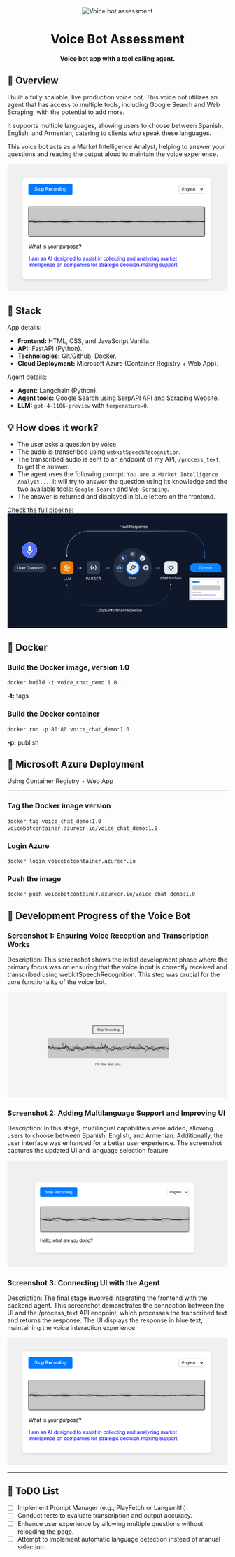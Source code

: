 <p align="center">
    <img width="100px" src="api/static/src/logo_voice.ico" align="center" alt="Voice bot assessment" />
    <h1 align="center">Voice Bot Assessment</h1>
    <p align="center"><b>Voice bot app with a tool calling agent.</b>
</p>

## 🙌 Overview

I built a fully scalable, live production voice bot. This voice bot utilizes an agent that has access to multiple tools, including Google Search and Web Scraping, with the potential to add more. 

It supports multiple languages, allowing users to choose between Spanish, English, and Armenian, catering to clients who speak these languages. 

This voice bot acts as a Market Intelligence Analyst, helping to answer your questions and reading the output aloud to maintain the voice experience.

![Screenshot demo](docs/demo_3.PNG)


## 🔧 Stack

App details:
- **Frontend:** HTML, CSS, and JavaScript Vanilla.
- **API:** FastAPI (Python).
- **Technologies:** Git/Github, Docker.
- **Cloud Deployment:** Microsoft Azure (Container Registry + Web App).

Agent details:
- **Agent:** Langchain (Python).
- **Agent tools:** Google Search using SerpAPI API and Scraping Website.
- **LLM:** `gpt-4-1106-preview` with `temperature=0`.


## 💡 How does it work?

- The user asks a question by voice.
- The audio is transcribed using `webkitSpeechRecognition`.
- The transcribed audio is sent to an endpoint of my API, `/process_text`, to get the answer.
- The agent uses the following prompt: `You are a Market Intelligence Analyst...`. It will try to answer the question using its knowledge and the two available tools: `Google Search` and `Web Scraping`.
- The answer is returned and displayed in blue letters on the frontend.

Check the full pipeline:
![Pipeline](docs/full_pipeline.jpg)


## 🐳 Docker

### Build the Docker image, version 1.0
```
docker build -t voice_chat_demo:1.0 .
```

**-t:** tags

### Build the Docker container
```
docker run -p 80:80 voice_chat_demo:1.0
```

**-p:** publish

## 🎉 Microsoft Azure Deployment

Using Container Registry + Web App

---

### Tag the Docker image version
```
docker tag voice_chat_demo:1.0 voicebotcontainer.azurecr.io/voice_chat_demo:1.0
```

### Login Azure
```
docker login voicebotcontainer.azurecr.io
```

### Push the image
```
docker push voicebotcontainer.azurecr.io/voice_chat_demo:1.0
```

## 🔎 Development Progress of the Voice Bot

### Screenshot 1: Ensuring Voice Reception and Transcription Works
Description: This screenshot shows the initial development phase where the primary focus was on ensuring that the voice input is correctly received and transcribed using webkitSpeechRecognition. This step was crucial for the core functionality of the voice bot.

![Screenshot demo](docs/demo_1.PNG)

### Screenshot 2: Adding Multilanguage Support and Improving UI
Description: In this stage, multilingual capabilities were added, allowing users to choose between Spanish, English, and Armenian. Additionally, the user interface was enhanced for a better user experience. The screenshot captures the updated UI and language selection feature.

![Screenshot demo](docs/demo_2.PNG)

### Screenshot 3: Connecting UI with the Agent
Description: The final stage involved integrating the frontend with the backend agent. This screenshot demonstrates the connection between the UI and the /process_text API endpoint, which processes the transcribed text and returns the response. The UI displays the response in blue text, maintaining the voice interaction experience.

![Screenshot demo](docs/demo_3.PNG)

---
## 📌 ToDO List

- [ ] Implement Prompt Manager (e.g., PlayFetch or Langsmith).
- [ ] Conduct tests to evaluate transcription and output accuracy.
- [ ] Enhance user experience by allowing multiple questions without reloading the page.
- [ ] Attempt to implement automatic language detection instead of manual selection.